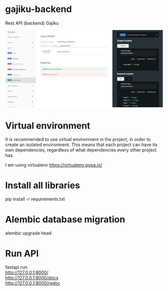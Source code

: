 # gajiku-backend
Rest API (backend) Gajiku

![screenshot.png](screenshot.png)

# Virtual environment
It is recommended to use virtual environment in the project, in order to create an isolated environment. This means that each project can have its own dependencies, regardless of what dependencies every other project has.

I am using virtualenv https://virtualenv.pypa.io/

# Install all libraries
pip install -r requirements.txt

# Alembic database migration
alembic upgrade head

# Run API
fastapi run<br>
http://127.0.0.1:8000/  
http://127.0.0.1:8000/docs  
http://127.0.0.1:8000/redoc

